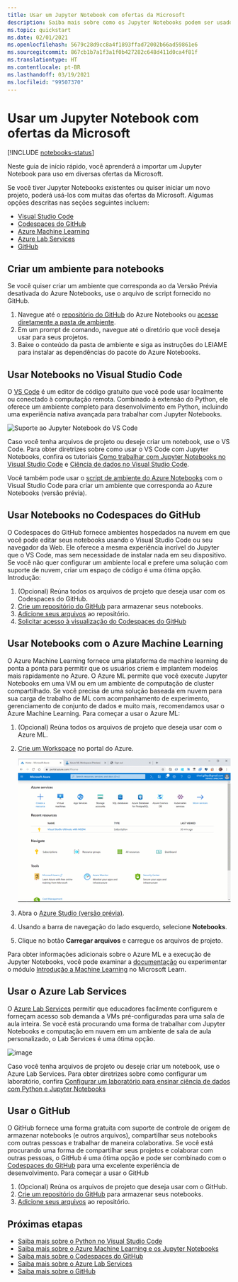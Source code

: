 ```yaml
---
title: Usar um Jupyter Notebook com ofertas da Microsoft
description: Saiba mais sobre como os Jupyter Notebooks podem ser usados com as ofertas da Microsoft.
ms.topic: quickstart
ms.date: 02/01/2021
ms.openlocfilehash: 5679c28d9cc8a4f1893ffad72002b66ad59861e6
ms.sourcegitcommit: 867cb1b7a1f3a1f0b427282c648d411d0ca4f81f
ms.translationtype: HT
ms.contentlocale: pt-BR
ms.lasthandoff: 03/19/2021
ms.locfileid: "99507370"
---
```

# <a name="use-a-jupyter-notebook-with-microsoft-offerings"></a>Usar um Jupyter Notebook com ofertas da Microsoft

[!INCLUDE [notebooks-status](../../includes/notebooks-status.md)]

Neste guia de início rápido, você aprenderá a importar um Jupyter Notebook para uso em diversas ofertas da Microsoft. 

Se você tiver Jupyter Notebooks existentes ou quiser iniciar um novo projeto, poderá usá-los com muitas das ofertas da Microsoft. Algumas opções descritas nas seções seguintes incluem: 
- [Visual Studio Code](#use-notebooks-in-visual-studio-code)
- [Codespaces do GitHub](#use-notebooks-in-github-codespaces)
- [Azure Machine Learning](#use-notebooks-with-azure-machine-learning)
- [Azure Lab Services](#use-azure-lab-services)
- [GitHub](#use-github)

## <a name="create-an-environment-for-notebooks"></a>Criar um ambiente para notebooks

Se você quiser criar um ambiente que corresponda ao da Versão Prévia desativada do Azure Notebooks, use o arquivo de script fornecido no GitHub.

1. Navegue até o [repositório do GitHub](https://github.com/microsoft/AzureNotebooks) do Azure Notebooks ou [acesse diretamente a pasta de ambiente](https://aka.ms/aznbrequirementstxt).
1. Em um prompt de comando, navegue até o diretório que você deseja usar para seus projetos.
1. Baixe o conteúdo da pasta de ambiente e siga as instruções do LEIAME para instalar as dependências do pacote do Azure Notebooks.


## <a name="use-notebooks-in-visual-studio-code"></a>Usar Notebooks no Visual Studio Code

O [VS Code](https://code.visualstudio.com/) é um editor de código gratuito que você pode usar localmente ou conectado à computação remota. Combinado à extensão do Python, ele oferece um ambiente completo para desenvolvimento em Python, incluindo uma experiência nativa avançada para trabalhar com Jupyter Notebooks. 

![Suporte ao Jupyter Notebook do VS Code](media/vs-code-jupyter-notebook.png)

Caso você tenha arquivos de projeto ou deseje criar um notebook, use o VS Code. Para obter diretrizes sobre como usar o VS Code com Jupyter Notebooks, confira os tutoriais [Como trabalhar com Jupyter Notebooks no Visual Studio Code](https://code.visualstudio.com/docs/python/jupyter-support) e [Ciência de dados no Visual Studio Code](https://code.visualstudio.com/docs/python/data-science-tutorial).

Você também pode usar o [script de ambiente do Azure Notebooks](#create-an-environment-for-notebooks) com o Visual Studio Code para criar um ambiente que corresponda ao Azure Notebooks (versão prévia).

## <a name="use-notebooks-in-github-codespaces"></a>Usar Notebooks no Codespaces do GitHub

O Codespaces do GitHub fornece ambientes hospedados na nuvem em que você pode editar seus notebooks usando o Visual Studio Code ou seu navegador da Web. Ele oferece a mesma experiência incrível do Jupyter que o VS Code, mas sem necessidade de instalar nada em seu dispositivo. Se você não quer configurar um ambiente local e prefere uma solução com suporte de nuvem, criar um espaço de código é uma ótima opção. Introdução:
1. (Opcional) Reúna todos os arquivos de projeto que deseja usar com os Codespaces do GitHub.
1. [Crie um repositório do GitHub](https://help.github.com/github/getting-started-with-github/create-a-repo) para armazenar seus notebooks.   
1. [Adicione seus arquivos](https://help.github.com/github/managing-files-in-a-repository/adding-a-file-to-a-repository) ao repositório.
1. [Solicitar acesso à visualização do Codespaces do GitHub](https://github.com/features/codespaces)

## <a name="use-notebooks-with-azure-machine-learning"></a>Usar Notebooks com o Azure Machine Learning

O Azure Machine Learning fornece uma plataforma de machine learning de ponta a ponta para permitir que os usuários criem e implantem modelos mais rapidamente no Azure. O Azure ML permite que você execute Jupyter Notebooks em uma VM ou em um ambiente de computação de cluster compartilhado. Se você precisa de uma solução baseada em nuvem para sua carga de trabalho de ML com acompanhamento de experimento, gerenciamento de conjunto de dados e muito mais, recomendamos usar o Azure Machine Learning. Para começar a usar o Azure ML:

1. (Opcional) Reúna todos os arquivos de projeto que deseja usar com o Azure ML.
1. [Crie um Workspace](../machine-learning/how-to-manage-workspace.md) no portal do Azure.

   ![Criar um workspace](../machine-learning/media/how-to-manage-workspace/create-workspace.gif)
 
1. Abra o [Azure Studio (versão prévia)](https://ml.azure.com/).
1. Usando a barra de navegação do lado esquerdo, selecione **Notebooks**.
1. Clique no botão **Carregar arquivos** e carregue os arquivos de projeto.

Para obter informações adicionais sobre o Azure ML e a execução de Jupyter Notebooks, você pode examinar a [documentação](../machine-learning/how-to-run-jupyter-notebooks.md) ou experimentar o módulo [Introdução a Machine Learning](/learn/modules/intro-to-azure-machine-learning-service/) no Microsoft Learn.


## <a name="use-azure-lab-services"></a>Usar o Azure Lab Services

O [Azure Lab Services](https://azure.microsoft.com/services/lab-services/) permitir que educadores facilmente configurem e forneçam acesso sob demanda a VMs pré-configuradas para uma sala de aula inteira. Se você está procurando uma forma de trabalhar com Jupyter Notebooks e computação em nuvem em um ambiente de sala de aula personalizado, o Lab Services é uma ótima opção.

![image](../lab-services/media/tutorial-setup-classroom-lab/new-lab-button.png)

Caso você tenha arquivos de projeto ou deseje criar um notebook, use o Azure Lab Services. Para obter diretrizes sobre como configurar um laboratório, confira [Configurar um laboratório para ensinar ciência de dados com Python e Jupyter Notebooks](../lab-services/class-type-jupyter-notebook.md)

## <a name="use-github"></a>Usar o GitHub

O GitHub fornece uma forma gratuita com suporte de controle de origem de armazenar notebooks (e outros arquivos), compartilhar seus notebooks com outras pessoas e trabalhar de maneira colaborativa. Se você está procurando uma forma de compartilhar seus projetos e colaborar com outras pessoas, o GitHub é uma ótima opção e pode ser combinado com o [Codespaces do GitHub](#use-notebooks-in-github-codespaces) para uma excelente experiência de desenvolvimento. Para começar a usar o GitHub

1. (Opcional) Reúna os arquivos de projeto que deseja usar com o GitHub.
1. [Crie um repositório do GitHub](https://help.github.com/github/getting-started-with-github/create-a-repo) para armazenar seus notebooks. 
1. [Adicione seus arquivos](https://help.github.com/github/managing-files-in-a-repository/adding-a-file-to-a-repository) ao repositório.

## <a name="next-steps"></a>Próximas etapas

- [Saiba mais sobre o Python no Visual Studio Code](https://code.visualstudio.com/docs/python/python-tutorial)
- [Saiba mais sobre o Azure Machine Learning e os Jupyter Notebooks](../machine-learning/how-to-run-jupyter-notebooks.md)
- [Saiba mais sobre o Codespaces do GitHub](https://github.com/features/codespaces)
- [Saiba mais sobre o Azure Lab Services](https://azure.microsoft.com/services/lab-services/)
- [Saiba mais sobre o GitHub](https://help.github.com/github/getting-started-with-github/)

